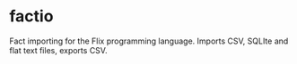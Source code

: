 # factio
Fact importing for the Flix programming language. Imports CSV, SQLIte and flat text files, exports CSV. 
